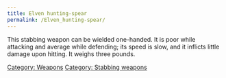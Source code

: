 ```yaml
---
title: Elven hunting-spear
permalink: /Elven_hunting-spear/
---
```


This stabbing weapon can be wielded one-handed. It is poor while
attacking and average while defending; its speed is slow, and it
inflicts little damage upon hitting. It weighs three pounds.

[Category: Weapons](Category:_Weapons "wikilink") [Category: Stabbing
weapons](Category:_Stabbing_weapons "wikilink")